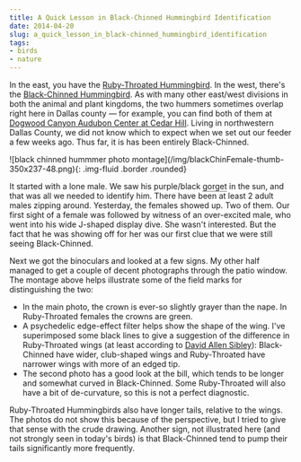 ```yaml
---
title: A Quick Lesson in Black-Chinned Hummingbird Identification
date: 2014-04-20
slug: a_quick_lesson_in_black-chinned_hummingbird_identification
tags:
- birds
- nature
---
```


In the east, you have the [Ruby-Throated
Hummingbird](http://birds.audubon.org/birds/ruby-throated-hummingbird). In the west, there's the [Black-Chinned
Hummingbird](http://birds.audubon.org/birds/black-chinned-hummingbird). As with many other east/west divisions in both the animal and
plant kingdoms, the two hummers sometimes overlap right here in Dallas county
&mdash; for example, you can find both of them at [Dogwood Canyon Audubon Center at Cedar
Hill](http://dogwoodcanyon.audubon.org/). Living in northwestern Dallas County, we did not know which to expect
when we set out our feeder a few weeks ago. Thus far, it is has been entirely
Black-Chinned.

<div class="text--center">
![black chinned hummmer photo montage](/img/blackChinFemale-thumb-350x237-48.png){: .img-fluid .border .rounded}
</div>

<!-- truncate -->

It started with a lone male. We saw his purple/black <span style="border-bottom:
1px black dotted" title="also known as the 'throat'">gorget</span> in the sun,
and that was all we needed to identify him. There have been at least 2 adult
males zipping around. Yesterday, the females showed up. Two of them. Our first
sight of a female was followed by witness of an over-excited male, who went into
his wide J-shaped display dive. She wasn't interested. But the fact that he was
showing off for her was our first clue that we were still seeing Black-Chinned.

Next we got the binoculars and looked at a few signs. My other half managed to
get a couple of decent photographs through the patio window.  The montage above
helps illustrate some of the field marks for distinguishing the two:

* In the main photo, the crown is ever-so slightly grayer than the nape. In
  Ruby-Throated females the crowns are green.
* A psychedelic edge-effect filter helps show the shape of the wing. I've
  superimposed some black lines to give a suggestion of the difference in
  Ruby-Throated wings (at least according to <a
  href="http://www.sibleyguides.com/">David Allen Sibley</a>): Black-Chinned
  have wider, club-shaped wings and Ruby-Throated have narrower wings with more
  of an edged tip.
* The second photo has a good look at the bill, which tends to be longer and
  somewhat curved in Black-Chinned. Some Ruby-Throated will also have a bit of
  de-curvature, so this is  not a perfect diagnostic.

Ruby-Throated Hummingbirds also have longer tails, relative to the wings. The
photos do not show this because of the perspective, but I tried to give that
sense with the crude drawing. Another sign, not illustrated here (and not
strongly seen in today's birds) is that Black-Chinned tend to pump their tails
significantly more frequently.
